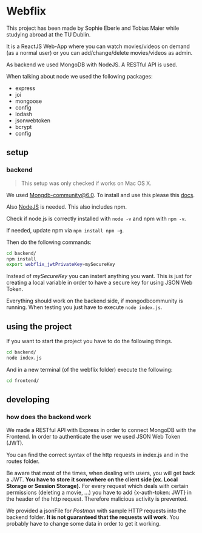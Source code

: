 # Webflix

This project has been made by Sophie Eberle and Tobias Maier while studying abroad at the TU Dublin.

It is a ReactJS Web-App where you can watch movies/videos on demand (as a normal user) or you can add/change/delete movies/videos as admin.

As backend we used MongoDB with NodeJS. A RESTful API is used.

When talking about node we used the following packages:

- express
- joi
- mongoose
- config
- lodash
- jsonwebtoken
- bcrypt
- config

## setup

### backend

> This setup was only checked if works on Mac OS X.

We used Mongdb-community@6.0. To install and use this please this [docs](https://www.mongodb.com/docs/manual/tutorial/install-mongodb-on-os-x/).

Also [NodeJS](https://nodejs.org/en/download/) is needed. This also includes npm.

Check if node.js is correctly installed with `node -v` and npm with `npm -v`.

If needed, update npm via `npm install npm -g`.

Then do the following commands:

```bash
cd backend/
npm install
export webflix_jwtPrivateKey=mySecureKey
```

Instead of *mySecureKey* you can instert anything you want. This is just for creating a local variable in order to have a secure key for using JSON Web Token.

Everything should work on the backend side, if mongodbcommunity is running. When testing you just have to execute `node index.js`.

## using the project

If you want to start the project you have to do the following things.

```bash
cd backend/
node index.js
```

And in a new terminal (of the webflix folder) execute the following:

```bash
cd frontend/
```

## developing

### how does the backend work

We made a RESTful API with Express in order to connect MongoDB with the Frontend.
In order to authenticate the user we used JSON Web Token (JWT).

You can find the correct syntax of the http requests in index.js and in the routes folder.

Be aware that most of the times, when dealing with users, you will get back a JWT. **You have to store it somewhere on the client side (ex. Local Storage or Session Storage).** For every request which deals with certain permissions (deleting a movie, ...) you have to add {x-auth-token: JWT} in the header of the http request. Therefore malicious activity is prevented.

We provided a jsonFile for *Postman* with sample HTTP requests into the backend folder. **It is not guaranteed that the requests will work**. You probably have to change some data in order to get it working.
